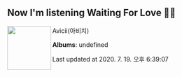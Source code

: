 ## Now I'm listening Waiting For Love 🎵🎵

[<img align="left" width="100" src="https://i.ytimg.com/vi/cHHLHGNpCSA/sddefault.jpg?sqp=-oaymwEWCJADEOEBIAQqCghqEJQEGHgg6AJIWg&rs">](https://music.youtube.com/channel/UCuACQmW04T3v9Mz_1_suFYw)

Avicii(아비치)

**Albums**: undefined

Last updated at 2020. 7. 19. 오후 6:39:07
